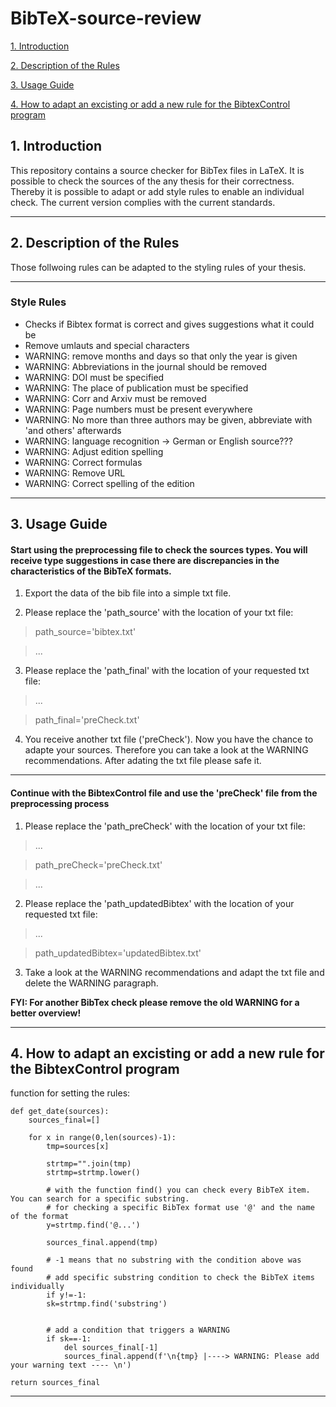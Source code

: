 # BibTeX-source-review

<a href="https://github.com/IsabelJnz/BibTeX-source-review/blob/main/README.md#1-introduction"> 1. Introduction </a>

<a href="https://github.com/IsabelJnz/BibTeX-source-review/blob/main/README.md#2-description-of-the-rules"> 2. Description of the Rules </a>

<a href="https://github.com/IsabelJnz/BibTeX-source-review/blob/main/README.md#3-usage-guide"> 3. Usage Guide </a>

<a href="https://github.com/IsabelJnz/BibTeX-source-review/blob/main/README.md#4-how-to-adapt-an-excisting-or-add-a-new-rule-for-the-bibtexcontrol-program"> 4. How to adapt an excisting or add a new rule for the BibtexControl program </a>


## 1. Introduction

This repository contains a source checker for BibTex files in LaTeX. It is possible to check the sources of the any thesis for their correctness. Thereby it is possible to adapt or add style rules to enable an individual check. The current version complies with the current standards.

<hr noshade color=#FF0000>

## 2. Description of the Rules

Those follwoing rules can be adapted to the styling rules of your thesis.

<hr noshade color=#FF0000>

### Style Rules

- Checks if Bibtex format is correct and gives suggestions what it could be
- Remove umlauts and special characters
- WARNING: remove months and days so that only the year is given
- WARNING: Abbreviations in the journal should be removed
- WARNING: DOI must be specified
- WARNING: The place of publication must be specified
- WARNING: Corr and Arxiv must be removed
- WARNING: Page numbers must be present everywhere
- WARNING: No more than three authors may be given, abbreviate with 'and others' afterwards
- WARNING: language recognition → German or English source???
- WARNING: Adjust edition spelling
- WARNING: Correct formulas
- WARNING: Remove URL
- WARNING: Correct spelling of the edition

<hr noshade color=#FF0000>

## 3. Usage Guide

#### Start using the preprocessing file to check the sources types. You will receive type suggestions in case there are discrepancies in the characteristics of the BibTeX formats.

1. Export the data of the bib file into a simple txt file.

2. Please replace the 'path_source' with the location of your txt file:

>path_source='bibtex.txt'

>...


3. Please replace the 'path_final' with the location of your requested txt file:

>...

>path_final='preCheck.txt'


4. You receive another txt file ('preCheck'). Now you have the chance to adapte your sources. Therefore you can take a look at the WARNING recommendations. After adating the txt file please safe it.

<hr noshade color=#FF0000>

#### Continue with the BibtexControl file and use the 'preCheck' file from the preprocessing process

1. Please replace the 'path_preCheck' with the location of your txt file:

>...

>path_preCheck='preCheck.txt'

>...

2. Please replace the 'path_updatedBibtex' with the location of your requested txt file:

>...

>path_updatedBibtex='updatedBibtex.txt'

3. Take a look at the WARNING recommendations and adapt the txt file and delete the WARNING paragraph.



<strong>FYI: For another BibTex check please remove the old WARNING for a better overview!</strong>

<hr noshade color=#FF0000>

## 4. How to adapt an excisting or add a new rule for the BibtexControl program

<body>
    
<p>function for setting the rules:

    def get_date(sources):
        sources_final=[]

        for x in range(0,len(sources)-1):
            tmp=sources[x]

            strtmp="".join(tmp)
            strtmp=strtmp.lower()

            # with the function find() you can check every BibTeX item. You can search for a specific substring.
            # for checking a specific BibTex format use '@' and the name of the format
            y=strtmp.find('@...')
            
            sources_final.append(tmp) 

            # -1 means that no substring with the condition above was found
            # add specific substring condition to check the BibTeX items individually
            if y!=-1:
            sk=strtmp.find('substring')
            
            
            # add a condition that triggers a WARNING
            if sk==-1:
                del sources_final[-1]
                sources_final.append(f'\n{tmp} |----> WARNING: Please add your warning text ---- \n')
            
    return sources_final
</p>
</body>

<hr noshade color=#FF0000>
